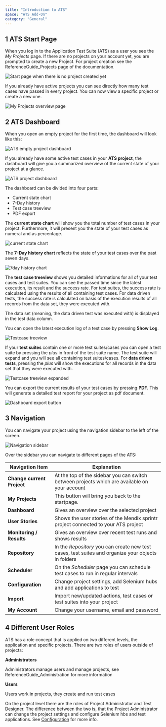 ```yaml
---
title: "Introduction to ATS"
space: "ATS Add-On"
category: "General"
---
```


## 1 ATS Start Page

When you log in to the Application Test Suite (ATS) as a user you see the _My Projects_ page. If there are no projects on your account yet, you are prompted to create a new Project. For project creation see the ReferenceGuide_Projects page of the documentation.

![Start page when there is no project created yet](attachments/introduction/21168193.png)

If you already have active projects you can see directly how many test cases have passed in every project. You can now view a specific project or create a new one.

![My Projects overview page](attachments/introduction/21168194.png)

## 2 ATS Dashboard

When you open an empty project for the first time, the dashboard will look like this:

![ATS empty project dashboard](attachments/introduction/dashboardempty.png)

If you already have some active test cases in your **ATS project**, the dashboard will give you a summarized overview of the current state of your project at a glance.

![ATS project dashboard](attachments/introduction/dashboard.png)

The dashboard can be divided into four parts:
* Current state chart
* 7-Day history
* Test case treeview
* PDF export

The **current state chart** will show you the total number of test cases in your project. Furthermore, it will present you the state of your test cases as numeral and as percentage.

![current state chart](attachments/introduction/doughnutchart.png)

The **7-Day history chart** reflects the state of your test cases over the past seven days.

![7day history chart](attachments/introduction/7dayhistory.png)

The **test case treeview** shows you detailed informations for all of your test cases and test suites. You can see the passed time since the latest execution, its result and the success rate. For test suites, the success rate is calculated using the results of all containing test cases. For data driven tests, the success rate is calculated on basis of the execution results of all records from the data set, they were executed with.

The data set (meaning, the data driven test was executed with) is displayed in the test data column.

You can open the latest execution log of a test case by pressing **Show Log**.  

![Testcase treeview](attachments/introduction/treeview.png)

If your **test suites** contain one or more test suites/cases you can open a test suite by pressing the *plus* in front of the test suite name. The test suite will expand and you will see all containing test suites/cases. For **data driven tests**, pressing the *plus* will show the executions for all records in the data set that they were executed with.  

![Testcase treeview expanded](attachments/introduction/treeviewexpanded.png)

You can export the current results of your test cases by pressing **PDF**. This will generate a detailed test report for your project as pdf document.  

![Dashboard export button](attachments/introduction/dashboardexportbutton.png)

## 3 Navigation

You can navigate your project using the navigation sidebar to the left of the screen.

![Navigation sidebar](attachments/introduction/navigation.png)

Over the sidebar you can navigate to different pages of the ATS:

| Navigation Item             | Explanation                                                                                          |
| -------------------------- | ----------------------------------------------------------------------------------------------------|
| **Change current Project**  | At the top of the sidebar you can switch between projects which are available on your account        |
| **My Projects**             | This button will bring you back to the startpage.                                                    |
| **Dashboard**               | Gives an overview over the selected project                                                          |
| **User Stories**            | Shows the user stories of the Mendix sprintr project connected to your ATS project                   |
| **Monitoring / Results**    | Gives an overview over recent test runs and shows results                                            |
| **Repository**              | In the _Repository_ you can create new test cases, test suites and organize your objects in folders  |
| **Scheduler**               | On the _Scheduler_ page you can schedule test cases to run in regular intervals                      |
| **Configuration**           | Change project settings, add Selenium hubs and add applications to test                              |
| **Import**                  | Import new/updated actions, test cases or test suites into your project                              |
| **My Account**              | Change your username, email and password                                                             |

## 4 Different User Roles

ATS has a role concept that is applied on two different levels, the application and specific projects. There are two roles of users outside of projects:

**Administrators**

Administrators manage users and manage projects, see ReferenceGuide_Administration for more information

**Users**

Users work in projects, they create and run test cases

On the project level there are the roles of Project Administrator and Test Designer. The difference between the two is, that the Project Administrator can change the project settings and configure Selenium hbs and test applications. See [Configuration](../refguide-ats-1/configuration) for more info.
